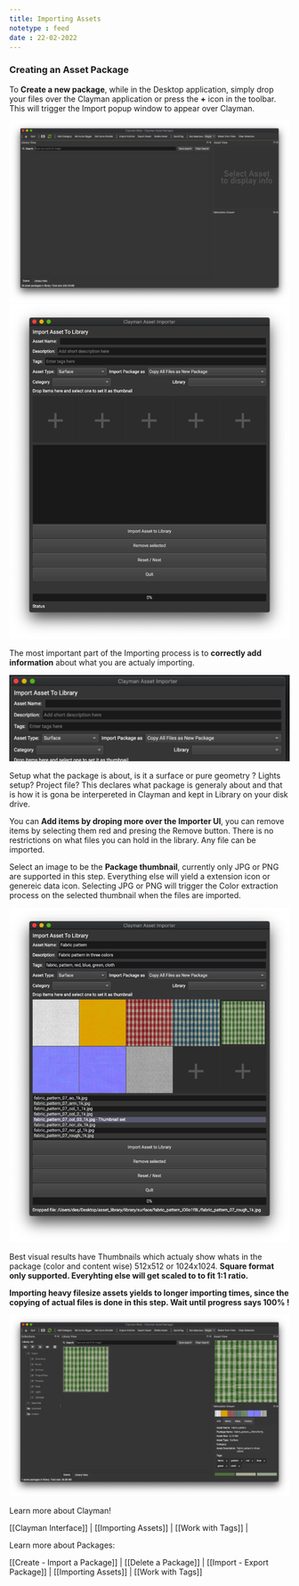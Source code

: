 ```yaml
---
title: Importing Assets
notetype : feed
date : 22-02-2022
---
```

### Creating an Asset Package

To <b>Create a new package</b>, while in the Desktop application, simply drop your files over the Clayman application or press the **+** icon in the toolbar. This will trigger the Import popup window to appear over Clayman.

<img src="/assets/media/clayman_empty.png" width="600">

<img src="/assets/media/clayman_import_empty.png" width="600">

The most important part of the Importing process is to <b>correctly add information</b> about what you are actualy importing.

<img src="/assets/media/clayman_importui_head.png" width="600">

Setup what the package is about, is it a surface or pure geometry ? Lights setup? Project file? This declares what package is generaly about and that is how it is gona be interpereted in Clayman and kept in Library on your disk drive.

You can <b>Add items by droping more over the Importer UI</b>, you can remove items by selecting them red and presing the Remove button.
There is no restrictions on what files you can hold in the library. Any file can be imported.

Select an image to be the <b>Package thumbnail</b>, currently only JPG or PNG are supported in this step. Everything else will yield a extension icon or genereic data icon. Selecting JPG or PNG will trigger the Color extraction process on the selected thumbnail when the files are imported.

<img src="/assets/media/clayman_import_filled.png" width="600">

Best visual results have Thumbnails which actualy show whats in the package (color and content wise) 512x512 or 1024x1024. <b>Square format only supported. Everyhting else will get scaled to to fit 1:1 ratio.</b>

<b>Importing heavy filesize assets yields to longer importing times, since the copying of actual files is done in this step.
Wait until progress says 100% !</b>

<img src="/assets/media/clayman_imported_asset.png" width="600">



Learn more about Clayman!

[[Clayman Interface]] | 
[[Importing Assets]] | 
[[Work with Tags]] | 

Learn more about Packages:

[[Create - Import a Package]] | 
[[Delete a Package]] | 
[[Import - Export Package]] | 
[[Importing Assets]] | 
[[Work with Tags]]